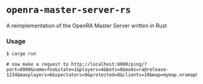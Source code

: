 # `openra-master-server-rs`

A reimplementation of the OpenRA Master Server written in Rust

### Usage

```
$ cargo run

# now make a request to http://localhost:8000/ping/?port=8000&name=foo&state=1&players=4&bots=0&mods=ra@release-1234&maxplayers=6&spectators=0&protected=0&clients=10&map=mymap.oramap&new=1
```